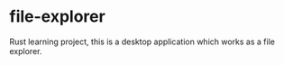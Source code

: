 # file-explorer
Rust learning project, this is a desktop application which works as a file explorer.
